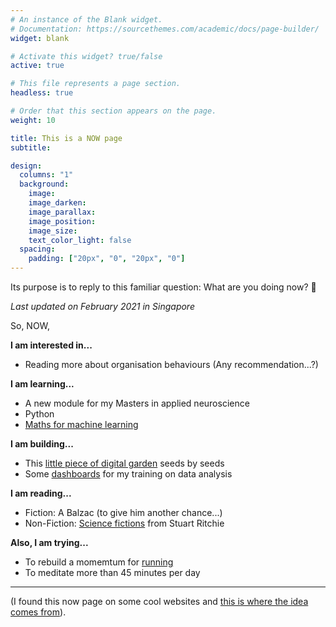 ```yaml
---
# An instance of the Blank widget.
# Documentation: https://sourcethemes.com/academic/docs/page-builder/
widget: blank

# Activate this widget? true/false
active: true

# This file represents a page section.
headless: true

# Order that this section appears on the page.
weight: 10

title: This is a NOW page
subtitle: 

design:
  columns: "1"
  background:
    image: 
    image_darken: 
    image_parallax: 
    image_position: 
    image_size: 
    text_color_light: false
  spacing:
    padding: ["20px", "0", "20px", "0"]
---
```


Its purpose is to reply to this familiar question: What are you doing now? 🙂

_Last updated on February 2021 in Singapore_


So, NOW, 

**I am interested in...**

- Reading more about organisation behaviours (Any recommendation...?)

**I am learning...**

- A new module for my Masters in applied neuroscience
- Python
- [Maths for machine learning](https://www.coursera.org/learn/linear-algebra-machine-learning)

**I am building...**

- This [little piece of digital garden](/explore) seeds by seeds
- Some [dashboards](https://tuyenshares.github.io/) for my training on data analysis

**I am reading...** 

- Fiction: A Balzac (to give him another chance...)
- Non-Fiction: [Science fictions](https://www.goodreads.com/book/show/52199285-science-fictions) from Stuart Ritchie


**Also, I am trying...**

- To rebuild a momemtum for [running](https://www.strava.com/athletes/tuyenmoves)
- To meditate more than 45 minutes per day


---


(I found this now page on some cool websites and [this is where the idea comes from](https://nownownow.com/about)).
